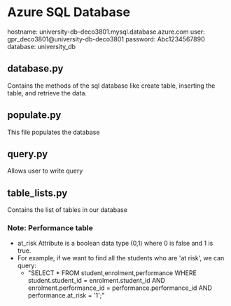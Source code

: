 # Azure SQL Database
hostname: university-db-deco3801.mysql.database.azure.com
user: gpr_deco3801@university-db-deco3801
password: Abc1234567890
database: university_db

## database.py
Contains the methods of the sql database like create table, inserting the table, and retrieve the data.

## populate.py
This file populates the database

## query.py
Allows user to write query

## table_lists.py
Contains the list of tables in our database
### Note: Performance table
- at_risk Attribute is a boolean data type (0,1) where 0 is false and 1 is true.
- For example, if we want to find all the students who are 'at risk', we can query:
    - "SELECT * 
        FROM student,enrolment,performance 
        WHERE student.student_id = enrolment.student_id 
        AND enrolment.performance_id = performance.performance_id 
        AND performance.at_risk = '1';"